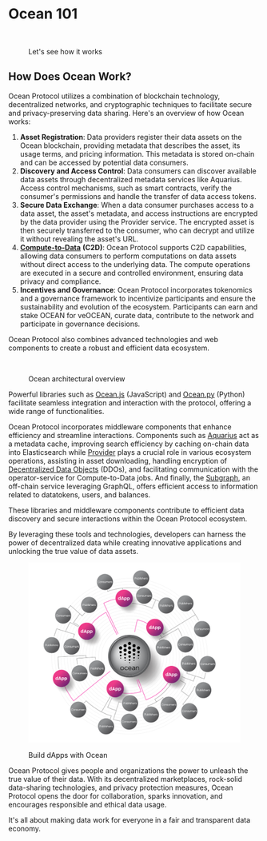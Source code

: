 # Ocean 101

<figure><img src="../.gitbook/assets/gif/giphy.gif" alt=""><figcaption><p>Let's see how it works</p></figcaption></figure>

## How Does Ocean Work?

Ocean Protocol utilizes a combination of blockchain technology, decentralized networks, and cryptographic techniques to facilitate secure and privacy-preserving data sharing. Here's an overview of how Ocean works:

1. **Asset Registration**: Data providers register their data assets on the Ocean blockchain, providing metadata that describes the asset, its usage terms, and pricing information. This metadata is stored on-chain and can be accessed by potential data consumers.
2. **Discovery and Access Control**: Data consumers can discover available data assets through decentralized metadata services like Aquarius. Access control mechanisms, such as smart contracts, verify the consumer's permissions and handle the transfer of data access tokens.
3. **Secure Data Exchange**: When a data consumer purchases access to a data asset, the asset's metadata, and access instructions are encrypted by the data provider using the Provider service. The encrypted asset is then securely transferred to the consumer, who can decrypt and utilize it without revealing the asset's URL.
4. [**Compute-to-Data**](../developers/compute-to-data/README.md) **(C2D)**: Ocean Protocol supports C2D capabilities, allowing data consumers to perform computations on data assets without direct access to the underlying data. The compute operations are executed in a secure and controlled environment, ensuring data privacy and compliance.
5. **Incentives and Governance**: Ocean Protocol incorporates tokenomics and a governance framework to incentivize participants and ensure the sustainability and evolution of the ecosystem. Participants can earn and stake OCEAN for veOCEAN, curate data, contribute to the network and participate in governance decisions.

Ocean Protocol also combines advanced technologies and web components to create a robust and efficient data ecosystem.

<figure><img src="../.gitbook/assets/architecture/Ocean101.png" alt=""><figcaption><p>Ocean architectural overview </p></figcaption></figure>

Powerful libraries such as [Ocean.js](../developers/ocean.js/README.md) (JavaScript) and [Ocean.py](../developers/ocean.py/README.md) (Python) facilitate seamless integration and interaction with the protocol, offering a wide range of functionalities.

Ocean Protocol incorporates middleware components that enhance efficiency and streamline interactions. Components such as [Aquarius](../developers/aquarius/README.md) act as a metadata cache, improving search efficiency by caching on-chain data into Elasticsearch while [Provider](../developers/provider/README.md) plays a crucial role in various ecosystem operations, assisting in asset downloading, handling encryption of [Decentralized Data Objects](../developers/ddo-specification.md) (DDOs), and facilitating communication with the operator-service for Compute-to-Data jobs. And finally, the [Subgraph](../developers/subgraph/README.md), an off-chain service leveraging GraphQL, offers efficient access to information related to datatokens, users, and balances.

These libraries and middleware components contribute to efficient data discovery and secure interactions within the Ocean Protocol ecosystem.

By leveraging these tools and technologies, developers can harness the power of decentralized data while creating innovative applications and unlocking the true value of data assets.

<figure><img src="../.gitbook/assets/architecture/decentralized_exchanges_marketplaces.png" alt=""><figcaption><p>Build dApps with Ocean</p></figcaption></figure>

Ocean Protocol gives people and organizations the power to unleash the true value of their data. With its decentralized marketplaces, rock-solid data-sharing technologies, and privacy protection measures, Ocean Protocol opens the door for collaboration, sparks innovation, and encourages responsible and ethical data usage.

It's all about making data work for everyone in a fair and transparent data economy.
